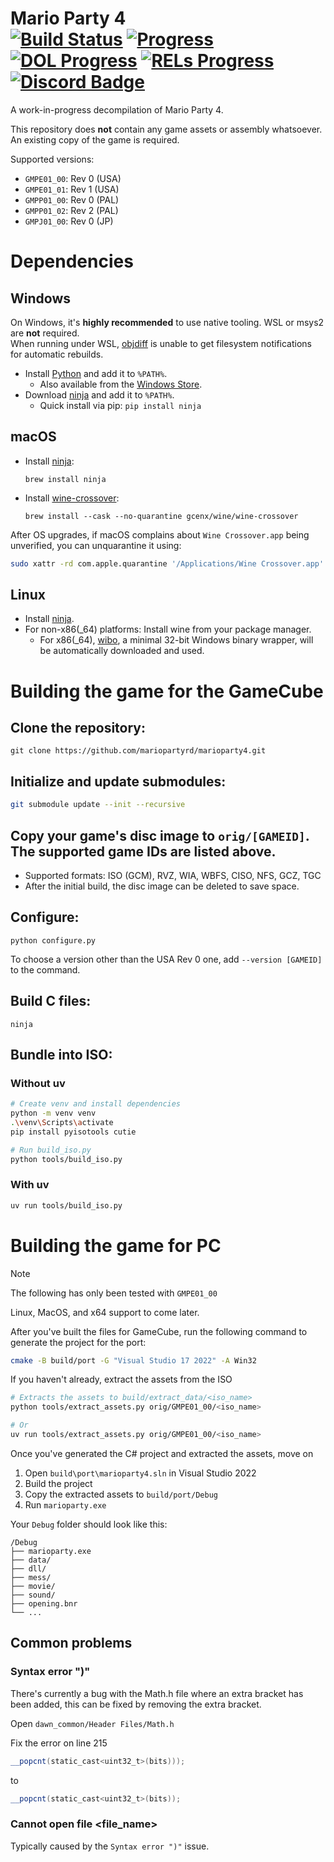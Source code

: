 Mario Party 4  
[![Build Status]][actions] [![Progress]][progress site] [![DOL Progress]][progress site] [![RELs Progress]][progress site] [![Discord Badge]][discord]
=============

[Build Status]: https://github.com/mariopartyrd/marioparty4/actions/workflows/build.yml/badge.svg
[actions]: https://github.com/mariopartyrd/marioparty4/actions/workflows/build.yml
[Progress]: https://decomp.dev/mariopartyrd/marioparty4.svg?mode=shield&measure=code&label=Code&category=all
[DOL Progress]: https://decomp.dev/mariopartyrd/marioparty4.svg?mode=shield&measure=code&label=DOL&category=dol
[RELs Progress]: https://decomp.dev/mariopartyrd/marioparty4.svg?mode=shield&measure=code&label=RELs&category=modules
[progress site]: https://decomp.dev/mariopartyrd/marioparty4
[Discord Badge]: https://img.shields.io/discord/994839212618690590?color=%237289DA&logo=discord&logoColor=%23FFFFFF
[discord]: https://discord.gg/T4faGveujK

A work-in-progress decompilation of Mario Party 4.

This repository does **not** contain any game assets or assembly whatsoever. An existing copy of the game is required.

Supported versions:

- `GMPE01_00`: Rev 0 (USA)
- `GMPE01_01`: Rev 1 (USA)
- `GMPP01_00`: Rev 0 (PAL)
- `GMPP01_02`: Rev 2 (PAL) 
- `GMPJ01_00`: Rev 0 (JP)

# Dependencies

## Windows


On Windows, it's **highly recommended** to use native tooling. WSL or msys2 are **not** required.  
When running under WSL, [objdiff](#diffing) is unable to get filesystem notifications for automatic rebuilds.

- Install [Python](https://www.python.org/downloads/) and add it to `%PATH%`.
  - Also available from the [Windows Store](https://apps.microsoft.com/store/detail/python-311/9NRWMJP3717K).
- Download [ninja](https://github.com/ninja-build/ninja/releases) and add it to `%PATH%`.
  - Quick install via pip: `pip install ninja`

## macOS

- Install [ninja](https://github.com/ninja-build/ninja/wiki/Pre-built-Ninja-packages):
  ```
  brew install ninja
  ```
- Install [wine-crossover](https://github.com/Gcenx/homebrew-wine):
  ```
  brew install --cask --no-quarantine gcenx/wine/wine-crossover
  ```

After OS upgrades, if macOS complains about `Wine Crossover.app` being unverified, you can unquarantine it using:
```sh
sudo xattr -rd com.apple.quarantine '/Applications/Wine Crossover.app'
```

## Linux

- Install [ninja](https://github.com/ninja-build/ninja/wiki/Pre-built-Ninja-packages).
- For non-x86(_64) platforms: Install wine from your package manager.
  - For x86(_64), [wibo](https://github.com/decompals/wibo), a minimal 32-bit Windows binary wrapper, will be automatically downloaded and used.

# Building the game for the GameCube

##  Clone the repository:
  ```
  git clone https://github.com/mariopartyrd/marioparty4.git
  ```

## Initialize and update submodules:

  ```sh
  git submodule update --init --recursive
  ```

## Copy your game's disc image to `orig/[GAMEID]`. The supported game IDs are listed above.
  - Supported formats: ISO (GCM), RVZ, WIA, WBFS, CISO, NFS, GCZ, TGC
  - After the initial build, the disc image can be deleted to save space.

## Configure:
  ```
  python configure.py
  ```

  To choose a version other than the USA Rev 0 one, add `--version [GAMEID]` to the command. 

## Build C files:
  ```
  ninja
  ```

## Bundle into ISO:

### Without uv

```bash
# Create venv and install dependencies
python -m venv venv
.\venv\Scripts\activate
pip install pyisotools cutie

# Run build_iso.py
python tools/build_iso.py
```

### With uv

```bash
uv run tools/build_iso.py
```
  

# Building the game for PC

> [!NOTE]
> The following has only been tested with `GMPE01_00`
>
> Linux, MacOS, and x64 support to come later.

After you've built the files for GameCube, run the following command to generate
the project for the port:

```bash
cmake -B build/port -G "Visual Studio 17 2022" -A Win32
```

If you haven't already, extract the assets from the ISO

```bash
# Extracts the assets to build/extract_data/<iso_name>
python tools/extract_assets.py orig/GMPE01_00/<iso_name>

# Or
uv run tools/extract_assets.py orig/GMPE01_00/<iso_name>
```

Once you've generated the C# project and extracted the assets, move on

1) Open `build\port\marioparty4.sln` in Visual Studio 2022
2) Build the project
3) Copy the extracted assets to `build/port/Debug`
4) Run `marioparty.exe`

Your `Debug` folder should look like this:
```
/Debug
├── marioparty.exe
├── data/
├── dll/
├── mess/
├── movie/
├── sound/
├── opening.bnr
└── ...
```

## Common problems

### Syntax error ")"

There's currently a bug with the Math.h file where an extra bracket has been
added, this can be fixed by removing the extra bracket.

Open `dawn_common/Header Files/Math.h`

Fix the error on line 215
```cs
__popcnt(static_cast<uint32_t>(bits)));
```
to 
```cs
__popcnt(static_cast<uint32_t>(bits));
```

### Cannot open file <file_name>

Typically caused by the `Syntax error ")"` issue.
